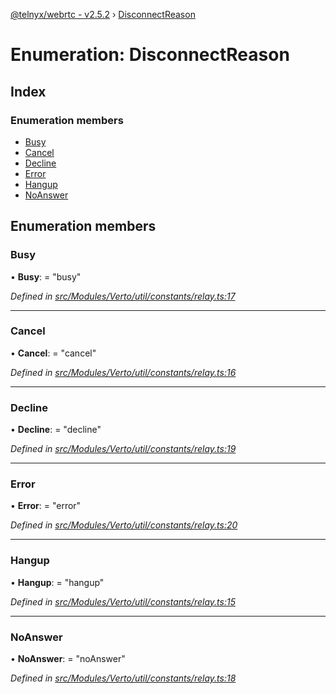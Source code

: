 [@telnyx/webrtc - v2.5.2](../README.md) › [DisconnectReason](disconnectreason.md)

# Enumeration: DisconnectReason

## Index

### Enumeration members

* [Busy](disconnectreason.md#busy)
* [Cancel](disconnectreason.md#cancel)
* [Decline](disconnectreason.md#decline)
* [Error](disconnectreason.md#error)
* [Hangup](disconnectreason.md#hangup)
* [NoAnswer](disconnectreason.md#noanswer)

## Enumeration members

###  Busy

• **Busy**: = "busy"

*Defined in [src/Modules/Verto/util/constants/relay.ts:17](https://github.com/team-telnyx/webrtc/blob/main/packages/js/src/Modules/Verto/util/constants/relay.ts#L17)*

___

###  Cancel

• **Cancel**: = "cancel"

*Defined in [src/Modules/Verto/util/constants/relay.ts:16](https://github.com/team-telnyx/webrtc/blob/main/packages/js/src/Modules/Verto/util/constants/relay.ts#L16)*

___

###  Decline

• **Decline**: = "decline"

*Defined in [src/Modules/Verto/util/constants/relay.ts:19](https://github.com/team-telnyx/webrtc/blob/main/packages/js/src/Modules/Verto/util/constants/relay.ts#L19)*

___

###  Error

• **Error**: = "error"

*Defined in [src/Modules/Verto/util/constants/relay.ts:20](https://github.com/team-telnyx/webrtc/blob/main/packages/js/src/Modules/Verto/util/constants/relay.ts#L20)*

___

###  Hangup

• **Hangup**: = "hangup"

*Defined in [src/Modules/Verto/util/constants/relay.ts:15](https://github.com/team-telnyx/webrtc/blob/main/packages/js/src/Modules/Verto/util/constants/relay.ts#L15)*

___

###  NoAnswer

• **NoAnswer**: = "noAnswer"

*Defined in [src/Modules/Verto/util/constants/relay.ts:18](https://github.com/team-telnyx/webrtc/blob/main/packages/js/src/Modules/Verto/util/constants/relay.ts#L18)*
